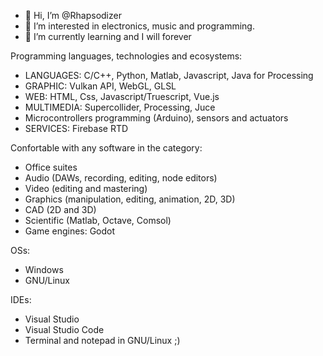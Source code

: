 - 👋 Hi, I’m @Rhapsodizer
- 👀 I’m interested in electronics, music and programming.
- 🌱 I’m currently learning and I will forever

Programming languages, technologies and ecosystems:
- LANGUAGES: C/C++, Python, Matlab, Javascript, Java for Processing
- GRAPHIC: Vulkan API, WebGL, GLSL
- WEB: HTML, Css, Javascript/Truescript, Vue.js
- MULTIMEDIA: Supercollider, Processing, Juce
- Microcontrollers programming (Arduino), sensors and actuators
- SERVICES: Firebase RTD

Confortable with any software in the category:
- Office suites
- Audio (DAWs, recording, editing, node editors)
- Video (editing and mastering)
- Graphics (manipulation, editing, animation, 2D, 3D)
- CAD (2D and 3D)
- Scientific (Matlab, Octave, Comsol)
- Game engines: Godot

OSs:
- Windows
- GNU/Linux

IDEs:
- Visual Studio
- Visual Studio Code
- Terminal and notepad in GNU/Linux ;)


<!---
Rhapsodizer/Rhapsodizer is a ✨ special ✨ repository because its `README.md` (this file) appears on your GitHub profile.
You can click the Preview link to take a look at your changes.
--->
